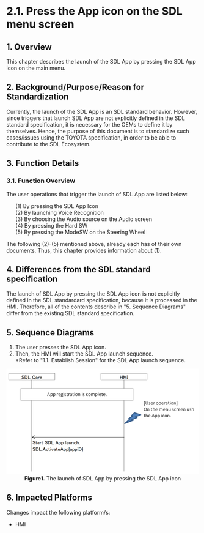 # 2.1. Press the App icon on the SDL menu screen

## 1. Overview
This chapter describes the launch of the SDL App by pressing the SDL App icon on the main menu.

## 2. Background/Purpose/Reason for Standardization
Currently, the launch of the SDL App is an SDL standard behavior.
However, since triggers that launch SDL App are not explicitly defined in the SDL standard specification, it is necessary for the OEMs to define it by themselves.
Hence, the purpose of this document is to standardize such cases/issues using the TOYOTA specification, in order to be able to contribute to the SDL Ecosystem.

## 3. Function Details
### 3.1. Function Overview
The user operations that trigger the launch of SDL App are listed below:

<ol>
 (1) By pressing the SDL App Icon<br>
 (2) By launching Voice Recognition<br>
 (3) By choosing the Audio source on the Audio screen<br>
 (4) By pressing the Hard SW<br>
 (5) By pressing the ModeSW on the Steering Wheel
</ol>

The following (2)-(5) mentioned above, already each has of their own documents. Thus, this chapter provides information about (1).


## 4. Differences from the SDL standard specification
The launch of SDL App by pressing the SDL App icon is not explicitly defined in the SDL standardard specification, because it is processed in the HMI.
Therefore, all of the contents describe in "5. Sequence Diagrams" differ from the existing SDL standard specification.

## 5. Sequence Diagrams
1. The user presses the SDL App icon.
2. Then, the HMI will start the SDL App launch sequence.<br>
 *Refer to "1.1. Establish Session" for the SDL App launch sequence.

<div align="center">

![Figure1_The_launch_of_SDLApp_by_pressing_the_SDLAppicon.png](./assets/Figure1_The_launch_of_SDLApp_by_pressing_the_SDLAppicon.png)<br>
<b>Figure1.</b> The launch of SDL App by pressing the SDL App icon

</div>

## 6. Impacted Platforms
Changes impact the following platform/s:
- HMI



